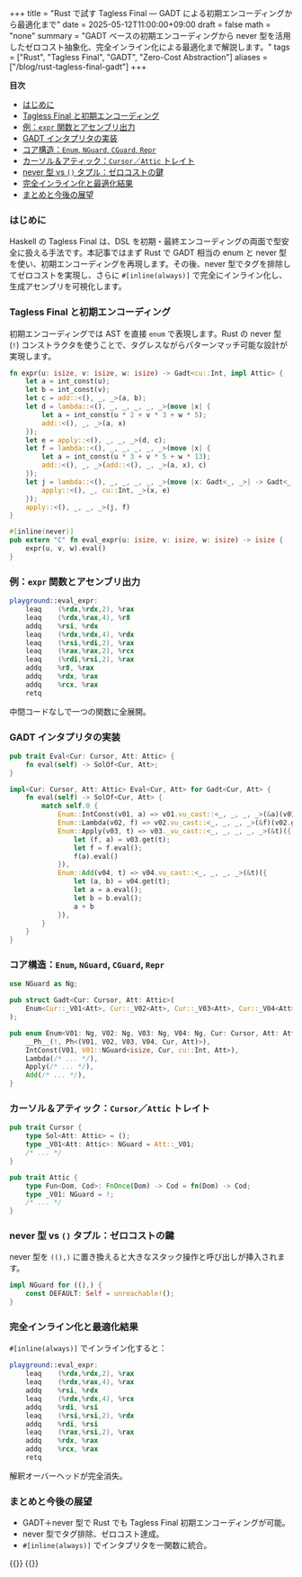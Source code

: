 +++
title = "Rust で試す Tagless Final ― GADT による初期エンコーディングから最適化まで"
date = 2025-05-12T11:00:00+09:00
draft = false
math = "none"
summary = "GADT ベースの初期エンコーディングから never 型を活用したゼロコスト抽象化、完全インライン化による最適化まで解説します。"
tags = ["Rust", "Tagless Final", "GADT", "Zero-Cost Abstraction"]
aliases = ["/blog/rust-tagless-final-gadt"]
+++

**目次**

- [はじめに](#はじめに)
- [Tagless Final と初期エンコーディング](#tagless-final-と初期エンコーディング)
- [例：`expr` 関数とアセンブリ出力](#例expr-関数とアセンブリ出力)
- [GADT インタプリタの実装](#gadt-インタプリタの実装)
- [コア構造：`Enum`, `NGuard`, `CGuard`, `Repr`](#コア構造enum-nguard-cguard-repr)
- [カーソル＆アティック：`Cursor`／`Attic` トレイト](#カーソルアティックcursorattic-トレイト)
- [never 型 vs `()` タプル：ゼロコストの鍵](#never-型-vs--タプルゼロコストの鍵)
- [完全インライン化と最適化結果](#完全インライン化と最適化結果)
- [まとめと今後の展望](#まとめと今後の展望)

### はじめに

Haskell の Tagless Final は、DSL を初期・最終エンコーディングの両面で型安全に扱える手法です。本記事ではまず Rust で GADT 相当の enum と never 型を使い、初期エンコーディングを再現します。その後、never 型でタグを排除してゼロコストを実現し、さらに `#[inline(always)]` で完全にインライン化し、生成アセンブリを可視化します。

### Tagless Final と初期エンコーディング

初期エンコーディングでは AST を直接 `enum` で表現します。Rust の never 型 (`!`) コンストラクタを使うことで、タグレスながらパターンマッチ可能な設計が実現します。

```rust
fn expr(u: isize, v: isize, w: isize) -> Gadt<cu::Int, impl Attic> {
    let a = int_const(u);
    let b = int_const(v);
    let c = add::<(), _, _>(a, b);
    let d = lambda::<(), _, _, _, _, _>(move |x| {
        let a = int_const(u * 2 + v * 3 + w * 5);
        add::<(), _, _>(a, x)
    });
    let e = apply::<(), _, _, _>(d, c);
    let f = lambda::<(), _, _, _, _, _>(move |x| {
        let a = int_const(u * 3 + v * 5 + w * 13);
        add::<(), _, _>(add::<(), _, _>(a, x), c)
    });
    let j = lambda::<(), _, _, _, _, _>(move |x: Gadt<_, _>| -> Gadt<_, _> {
        apply::<(), _, cu::Int, _>(x, e)
    });
    apply::<(), _, _, _>(j, f)
}

#[inline(never)]
pub extern "C" fn eval_expr(u: isize, v: isize, w: isize) -> isize {
    expr(u, v, w).eval()
}
```

### 例：`expr` 関数とアセンブリ出力

```asm
playground::eval_expr:
	leaq	(%rdx,%rdx,2), %rax
	leaq	(%rdx,%rax,4), %r8
	addq	%rsi, %rdx
	leaq	(%rdx,%rdx,4), %rdx
	leaq	(%rsi,%rdi,2), %rax
	leaq	(%rax,%rax,2), %rcx
	leaq	(%rdi,%rsi,2), %rax
	addq	%r8, %rax
	addq	%rdx, %rax
	addq	%rcx, %rax
	retq
```

中間コードなしで一つの関数に全展開。

### GADT インタプリタの実装

```rust
pub trait Eval<Cur: Cursor, Att: Attic> {
    fn eval(self) -> SolOf<Cur, Att>;
}

impl<Cur: Cursor, Att: Attic> Eval<Cur, Att> for Gadt<Cur, Att> {
    fn eval(self) -> SolOf<Cur, Att> {
        match self.0 {
            Enum::IntConst(v01, a) => v01.vu_cast::<_, _, _, _>(&a)(v01.get(a)),
            Enum::Lambda(v02, f) => v02.vu_cast::<_, _, _, _>(&f)(v02.get(f)),
            Enum::Apply(v03, t) => v03._vu_cast::<_, _, _, _, _>(&t)({
                let (f, a) = v03.get(t);
                let f = f.eval();
                f(a).eval()
            }),
            Enum::Add(v04, t) => v04.vu_cast::<_, _, _, _>(&t)({
                let (a, b) = v04.get(t);
                let a = a.eval();
                let b = b.eval();
                a + b
            }),
        }
    }
}
```

### コア構造：`Enum`, `NGuard`, `CGuard`, `Repr`

```rust
use NGuard as Ng;

pub struct Gadt<Cur: Cursor, Att: Attic>(
    Enum<Cur::_V01<Att>, Cur::_V02<Att>, Cur::_V03<Att>, Cur::_V04<Att>, Cur, Att>,
);

pub enum Enum<V01: Ng, V02: Ng, V03: Ng, V04: Ng, Cur: Cursor, Att: Attic> {
    __Ph__(!, Ph<(V01, V02, V03, V04, Cur, Att)>),
    IntConst(V01, V01::NGuard<isize, Cur, cu::Int, Att>),
    Lambda(/* ... */),
    Apply(/* ... */),
    Add(/* ... */),
}
```

### カーソル＆アティック：`Cursor`／`Attic` トレイト

```rust
pub trait Cursor {
    type Sol<Att: Attic> = ();
    type _V01<Att: Attic>: NGuard = Att::_V01;
    /* ... */
}

pub trait Attic {
    type Fun<Dom, Cod>: FnOnce(Dom) -> Cod = fn(Dom) -> Cod;
    type _V01: NGuard = !;
    /* ... */
}
```

### never 型 vs `()` タプル：ゼロコストの鍵

never 型を `((),)` に置き換えると大きなスタック操作と呼び出しが挿入されます。

```rust
impl NGuard for ((),) {
    const DEFAULT: Self = unreachable!();
}
```

### 完全インライン化と最適化結果

`#[inline(always)]` でインライン化すると：

```asm
playground::eval_expr:
	leaq	(%rdx,%rdx,2), %rax
	leaq	(%rdx,%rax,4), %rax
	addq	%rsi, %rdx
	leaq	(%rdx,%rdx,4), %rcx
	addq	%rdi, %rsi
	leaq	(%rsi,%rsi,2), %rdx
	addq	%rdi, %rsi
	leaq	(%rax,%rsi,2), %rax
	addq	%rdx, %rax
	addq	%rcx, %rax
	retq
```

解釈オーバーヘッドが完全消失。

### まとめと今後の展望

* GADT＋never 型で Rust でも Tagless Final 初期エンコーディングが可能。
* never 型でタグ排除、ゼロコスト達成。
* `#[inline(always)]` でインタプリタを一関数に統合。

{{<post-socials language="jp" page_content_type="blog" telegram_post_id="29" x_post_id="1899760615893434710">}}
{{<ai-translated>}}
